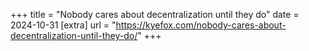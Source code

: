 +++
title = "Nobody cares about decentralization until they do"
date = 2024-10-31
[extra]
url = "https://kyefox.com/nobody-cares-about-decentralization-until-they-do/"
+++
